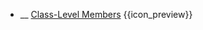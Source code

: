 * __ [Class-Level Members]({{baseUrl}}/uml/classDiagrams/introduction) <trigger for="pop:classDiagrams-classLevelMembers-preview">{{icon_preview}}</trigger>

<popover id="pop:classDiagrams-classLevelMembers-preview" title="{{icon_preview}} Class-Level Members" placement="right">
  <div slot="content">
    <include src=".\preview.md" />
  </div>
</popover>
